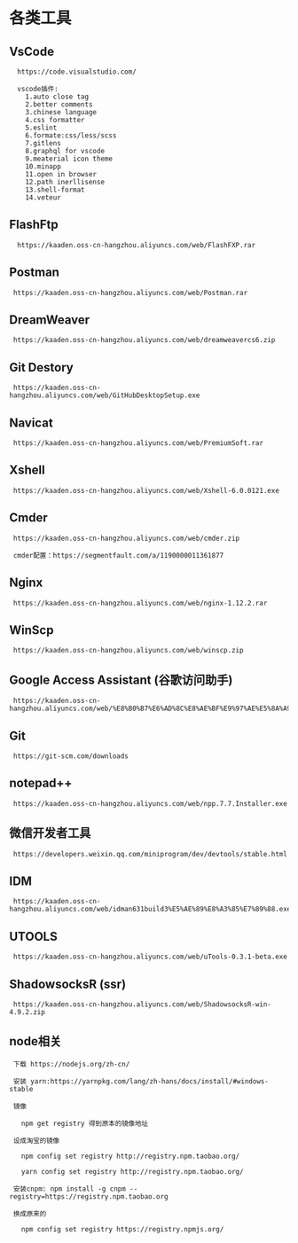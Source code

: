 # 各类工具

 ## VsCode
      https://code.visualstudio.com/
      
      vscode插件:
        1.auto close tag
        2.better comments
        3.chinese language
        4.css formatter
        5.eslint
        6.formate:css/less/scss
        7.gitlens
        8.graphql for vscode
        9.meaterial icon theme
        10.minapp
        11.open in browser
        12.path inerllisense
        13.shell-format
        14.veteur

 ## FlashFtp
      https://kaaden.oss-cn-hangzhou.aliyuncs.com/web/FlashFXP.rar

 ## Postman
     https://kaaden.oss-cn-hangzhou.aliyuncs.com/web/Postman.rar

 ## DreamWeaver
     https://kaaden.oss-cn-hangzhou.aliyuncs.com/web/dreamweavercs6.zip

 ## Git Destory
     https://kaaden.oss-cn-hangzhou.aliyuncs.com/web/GitHubDesktopSetup.exe

 ## Navicat
     https://kaaden.oss-cn-hangzhou.aliyuncs.com/web/PremiumSoft.rar

 ## Xshell
     https://kaaden.oss-cn-hangzhou.aliyuncs.com/web/Xshell-6.0.0121.exe

 ## Cmder
     https://kaaden.oss-cn-hangzhou.aliyuncs.com/web/cmder.zip

     cmder配置：https://segmentfault.com/a/1190000011361877

 ## Nginx
     https://kaaden.oss-cn-hangzhou.aliyuncs.com/web/nginx-1.12.2.rar

 ## WinScp
     https://kaaden.oss-cn-hangzhou.aliyuncs.com/web/winscp.zip

 ## Google Access Assistant (谷歌访问助手)
     https://kaaden.oss-cn-hangzhou.aliyuncs.com/web/%E8%B0%B7%E6%AD%8C%E8%AE%BF%E9%97%AE%E5%8A%A9%E6%89%8B_v2.3.0.crx

 ## Git
     https://git-scm.com/downloads

 ## notepad++
     https://kaaden.oss-cn-hangzhou.aliyuncs.com/web/npp.7.7.Installer.exe

 ## 微信开发者工具
     https://developers.weixin.qq.com/miniprogram/dev/devtools/stable.html
	 
 ## IDM
     https://kaaden.oss-cn-hangzhou.aliyuncs.com/web/idman631build3%E5%AE%89%E8%A3%85%E7%89%88.exe
	 
 ## UTOOLS
     https://kaaden.oss-cn-hangzhou.aliyuncs.com/web/uTools-0.3.1-beta.exe
 
 ## ShadowsocksR (ssr)
     https://kaaden.oss-cn-hangzhou.aliyuncs.com/web/ShadowsocksR-win-4.9.2.zip
     
 ## node相关
     下载 https://nodejs.org/zh-cn/

     安装 yarn:https://yarnpkg.com/lang/zh-hans/docs/install/#windows-stable

     镜像 

       npm get registry 得到原本的镜像地址

     设成淘宝的镜像

       npm config set registry http://registry.npm.taobao.org/

       yarn config set registry http://registry.npm.taobao.org/

     安装cnpm: npm install -g cnpm --registry=https://registry.npm.taobao.org

     换成原来的
       
       npm config set registry https://registry.npmjs.org/

   